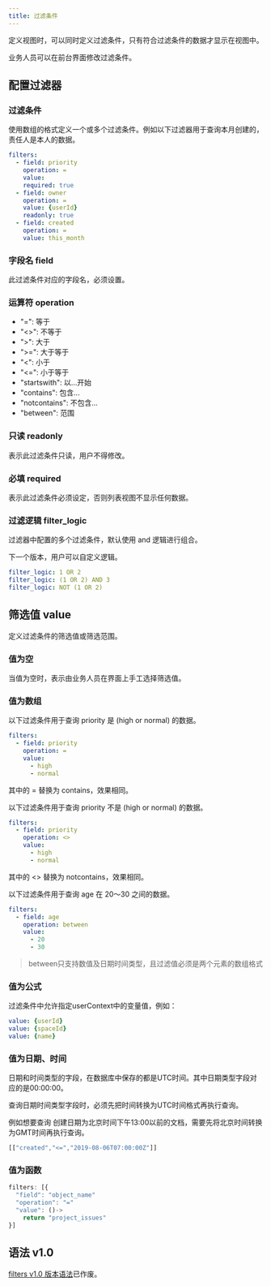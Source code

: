 ```yaml
---
title: 过滤条件
---
```


定义视图时，可以同时定义过滤条件，只有符合过滤条件的数据才显示在视图中。

业务人员可以在前台界面修改过滤条件。

## 配置过滤器

### 过滤条件
使用数组的格式定义一个或多个过滤条件。例如以下过滤器用于查询本月创建的，责任人是本人的数据。
```yml
filters:
  - field: priority
    operation: =
    value: 
	required: true
  - field: owner
	operation: =
	value: {userId}
	readonly: true
  - field: created
	operation: =
	value: this_month
```

### 字段名 field
此过滤条件对应的字段名，必须设置。

### 运算符 operation
- "=": 等于
- "<>": 不等于
- ">": 大于
- ">=": 大于等于
- "<": 小于
- "<=": 小于等于
- "startswith": 以...开始
- "contains": 包含...
- "notcontains": 不包含...
- "between": 范围

### 只读 readonly
表示此过滤条件只读，用户不得修改。

### 必填 required
表示此过滤条件必须设定，否则列表视图不显示任何数据。

### 过滤逻辑 filter_logic
过滤器中配置的多个过滤条件，默认使用 and 逻辑进行组合。

下一个版本，用户可以自定义逻辑。
```yml
filter_logic: 1 OR 2
filter_logic: (1 OR 2) AND 3
filter_logic: NOT (1 OR 2)
```

## 筛选值 value
定义过滤条件的筛选值或筛选范围。

### 值为空
当值为空时，表示由业务人员在界面上手工选择筛选值。

### 值为数组

以下过滤条件用于查询 priority 是 (high or normal) 的数据。
```yml
filters:
  - field: priority
    operation: =
    value: 
	  - high
	  - normal
```
其中的 = 替换为 contains，效果相同。

以下过滤条件用于查询 priority 不是 (high or normal) 的数据。
```yml
filters:
  - field: priority
    operation: <>
    value: 
	  - high
	  - normal
```
其中的 <> 替换为 notcontains，效果相同。

以下过滤条件用于查询 age 在 20～30 之间的数据。
```yml
filters:
  - field: age
    operation: between
    value: 
	  - 20
	  - 30
```
> between只支持数值及日期时间类型，且过滤值必须是两个元素的数组格式

### 值为公式

过滤条件中允许指定userContext中的变量值，例如：
```yml
value: {userId}
value: {spaceId}
value: {name}
```

### 值为日期、时间
日期和时间类型的字段，在数据库中保存的都是UTC时间。其中日期类型字段对应的是00:00:00。

查询日期时间类型字段时，必须先把时间转换为UTC时间格式再执行查询。

例如想要查询 创建日期为北京时间下午13:00以前的文档，需要先将北京时间转换为GMT时间再执行查询。
```js
[["created","<=","2019-08-06T07:00:00Z"]]
```

### 值为函数
```js
filters: [{
  "field": "object_name"
  "operation": "="
  "value": ()->
    return "project_issues"
}]
```
## 语法 v1.0
[filters v1.0 版本语法](object_filter_deprecated)已作废。
